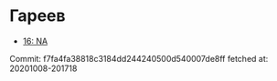 # Гареев
- [16: NA](16.md)

Commit: f7fa4fa38818c3184dd244240500d540007de8ff
 fetched at: 20201008-201718

